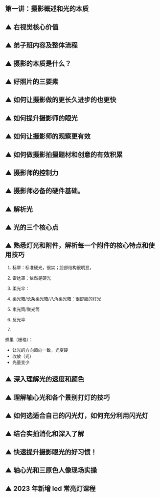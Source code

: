 ## 第一讲：摄影概述和光的本质


## ▲ 右视觉核心价值



## ▲ 弟子班内容及整体流程



## ▲ 摄影的本质是什么？



## ▲ 好照片的三要素



## ▲ 如何让摄影做的更长久进步的也更快



## ▲ 如何提升摄影师的眼光



## ▲ 如何让摄影师的观察更有效



## ▲ 如何做摄影拍摄题材和创意的有效积累



## ▲ 摄影师的控制力



## ▲ 摄影师必备的硬件基础。



## ▲ 解析光



## ▲ 光的三个核心点



## ▲ 熟悉灯光和附件，解析每一个附件的核心特点和使用技巧

1. 标罩：标准硬光，很实；脸部结构很明显，

2. 雷达罩：依然是硬光

3. 柔光伞：

4. 柔光箱/长条柔光箱/八角柔光箱：很舒服的灯光

5. 束光筒/聚光筒

6. 反光伞

7. 

蜂巢（栅格）：
- 让光的方向趋向一致，光变硬
- 收放（光)
- 光量变少


## ▲ 深入理解光的速度和颜色



## ▲ 理解轴心光和各个景别打灯的技巧



## ▲ 如何选适合自己的闪光灯，如何充分利用闪光灯



## ▲ 结合实拍消化和深入了解



## ▲ 快速提升摄影眼光的好习惯！



## ▲ 轴心光和三原色人像现场实操 



## ▲ 2023 年新增 led 常亮灯课程
